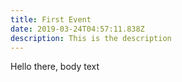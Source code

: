 ```yaml
---
title: First Event
date: 2019-03-24T04:57:11.838Z
description: This is the description
---
```

Hello there, body text

